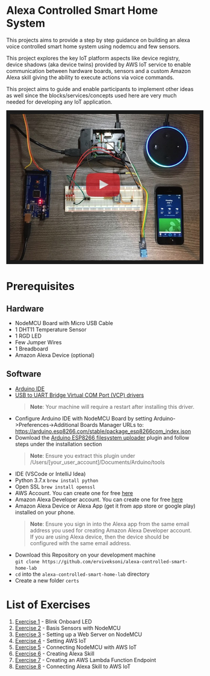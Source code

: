# Alexa Controlled Smart Home System

This projects aims to provide a step by step guidance on building an alexa voice controlled smart home system using nodemcu and few sensors.

This project explores the key IoT platform aspects like device registry, 
device shadows (aka device twins) provided by AWS IoT service to enable communication between hardware boards, sensors and a custom Amazon Alexa skill giving the ability to execute actions via voice commands.

This project aims to guide and enable participants to implement other ideas as well since the blocks/services/concepts used here are very much needed for developing any IoT application.

<a href="https://raw.githubusercontent.com/erviveksoni/alexa-controlled-smart-home-lab/master/images/IOTTeaser.MOV"><img src="https://raw.githubusercontent.com/erviveksoni/alexa-controlled-smart-home-lab/master/images/project_banner.jpeg" alt="Alexa" width="600" border="10" />
<br/></a>

# Prerequisites
## Hardware
- NodeMCU Board with Micro USB Cable 
- 1 DHT11 Temperature Sensor
- 1 RGD LED
- Few Jumper Wires
- 1 Breadboard
- Amazon Alexa Device (optional)

## Software
- [Arduino IDE](https://www.arduino.cc/en/main/software)
- [USB to UART Bridge Virtual COM Port (VCP) drivers](https://www.silabs.com/documents/public/software/Mac_OSX_VCP_Driver.zip)
  > __Note__: Your machine will require a restart after installing this driver.
- Configure Arduino IDE with NodeMCU Board by setting Arduino->Preferences->Additional Boards Manager URLs to:  https://arduino.esp8266.com/stable/package_esp8266com_index.json
- Download the [Arduino ESP8266 filesystem uploader](https://github.com/esp8266/arduino-esp8266fs-plugin#installation) plugin and follow steps under the installation section
  > __Note__: Ensure you extract this plugin under /Users/[your_user_account]/Documents/Arduino/tools
- IDE (VSCode or IntelliJ Idea)
- Python 3.7.x `brew install python`
- Open SSL `brew install openssl`
- AWS Account. You can create one for free [here](https://aws.amazon.com/free/)
- Amazon Alexa Developer account. You can create one for free [here](https://developer.amazon.com)
- Amazon Alexa Device or Alexa App (get it from app store or google play) installed on your phone.
  > __Note__: Ensure you sign in into the Alexa app from the same email address you used for creating Amazon Alexa Developer account. If you are using Alexa device, then the device should be configured with the same email address.
- Download this Repository on your development machine  
  `git clone https://github.com/erviveksoni/alexa-controlled-smart-home-lab`
- `cd` into the `alexa-controlled-smart-home-lab` directory
- Create a new folder `certs` 


# List of Exercises
1. [Exercise 1](https://github.com/erviveksoni/alexa-controlled-smart-home-lab/tree/master/Exercise1) - Blink Onboard LED
2. [Exercise 2](https://github.com/erviveksoni/alexa-controlled-smart-home-lab/tree/master/Exercise2) - Basis Sensors with NodeMCU
3. [Exercise 3](https://github.com/erviveksoni/alexa-controlled-smart-home-lab/tree/master/Exercise3) - Setting up a Web Server on NodeMCU
4. [Exercise 4](https://github.com/erviveksoni/alexa-controlled-smart-home-lab/tree/master/Exercise4) - Setting AWS IoT
5. [Exercise 5](https://github.com/erviveksoni/alexa-controlled-smart-home-lab/tree/master/Exercise5) - Connecting NodeMCU with AWS IoT
6. [Exercise 6](https://github.com/erviveksoni/alexa-controlled-smart-home-lab/tree/master/Exercise6) - Creating Alexa Skill
7. [Exercise 7](https://github.com/erviveksoni/alexa-controlled-smart-home-lab/tree/master/Exercise7) - Creating an AWS Lambda Function Endpoint
8. [Exercise 8](https://github.com/erviveksoni/alexa-controlled-smart-home-lab/tree/master/Exercise8) - Connecting Alexa Skill to AWS IoT
